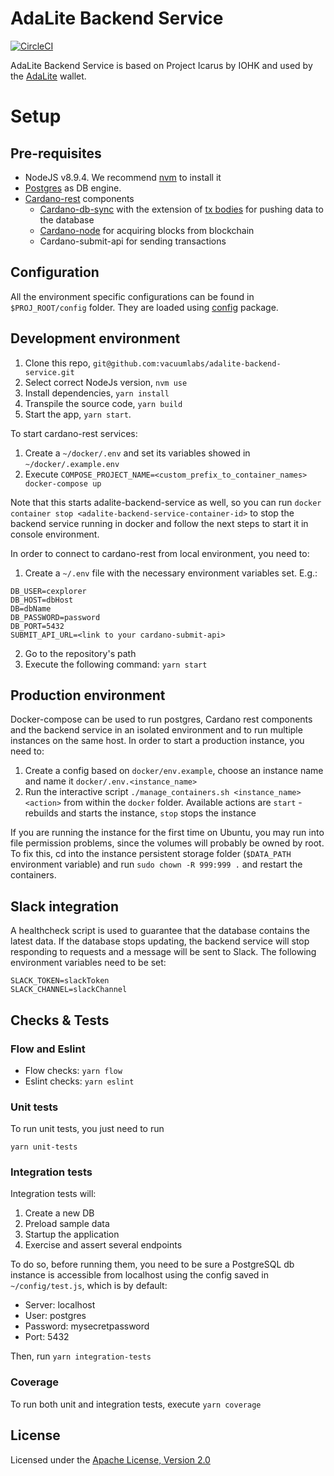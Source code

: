# AdaLite Backend Service

[![CircleCI](https://circleci.com/gh/vacuumlabs/adalite-backend-service.svg?style=svg)](https://circleci.com/gh/vacuumlabs/adalite-backend-service)

AdaLite Backend Service is based on Project Icarus by IOHK and used by the [AdaLite](https://github.com/vacuumlabs/adalite) wallet.

# Setup

## Pre-requisites

* NodeJS v8.9.4. We recommend [nvm](https://github.com/creationix/nvm) to install it
* [Postgres](https://www.postgresql.org/) as DB engine.
* [Cardano-rest](https://github.com/input-output-hk/cardano-rest) components
  * [Cardano-db-sync](https://github.com/input-output-hk/cardano-db-sync) with the extension of [tx bodies](https://github.com/mebassett/cardano-db-sync/pull/1) for pushing data to the database
  * [Cardano-node](https://github.com/input-output-hk/cardano-node) for acquiring blocks from blockchain
  * Cardano-submit-api for sending transactions

## Configuration

All the environment specific configurations can be found in `$PROJ_ROOT/config` folder.
They are loaded using [config](https://www.npmjs.com/package/config) package.

## Development environment

1.  Clone this repo, `git@github.com:vacuumlabs/adalite-backend-service.git`
2.  Select correct NodeJs version, `nvm use`
3.  Install dependencies, `yarn install`
4.  Transpile the source code, `yarn build`
5.  Start the app, `yarn start`.

To start cardano-rest services:

1. Create a `~/docker/.env` and set its variables showed in `~/docker/.example.env`
2. Execute `COMPOSE_PROJECT_NAME=<custom_prefix_to_container_names> docker-compose up`

Note that this starts adalite-backend-service as well, so you can run `docker container stop <adalite-backend-service-container-id>` to stop the backend service running in docker and follow the next steps to start it in console environment.

In order to connect to cardano-rest from local environment, you need to:

1.  Create a `~/.env` file with the necessary environment variables set. E.g.:

```
DB_USER=cexplorer
DB_HOST=dbHost
DB=dbName
DB_PASSWORD=password
DB_PORT=5432
SUBMIT_API_URL=<link to your cardano-submit-api>
```
2.  Go to the repository's path
3.  Execute the following command: `yarn start`

## Production environment
Docker-compose can be used to run postgres, Cardano rest components and the backend service in an isolated environment and to run multiple instances on the same host. 
In order to start a production instance, you need to:

1. Create a config based on `docker/env.example`, choose an instance name and name it `docker/.env.<instance_name>`
2. Run the interactive script `./manage_containers.sh <instance_name> <action>` from within the `docker` folder. Available actions are `start` - rebuilds and starts the instance, `stop` stops the instance

If you are running the instance for the first time on Ubuntu, you may run into file permission problems, since the volumes will probably be owned by root. To fix this, cd into the instance persistent storage folder (`$DATA_PATH` environment variable) and run `sudo chown -R 999:999 .` and restart the containers.

## Slack integration

A healthcheck script is used to guarantee that the database contains the latest data. If the database stops updating, the backend service will stop responding to requests and a message will be sent to Slack. The following environment variables need to be set:
```
SLACK_TOKEN=slackToken
SLACK_CHANNEL=slackChannel
```

## Checks & Tests

### Flow and Eslint

* Flow checks: `yarn flow`
* Eslint checks: `yarn eslint`

### Unit tests

To run unit tests, you just need to run

`yarn unit-tests`

### Integration tests

Integration tests will:

1. Create a new DB
2. Preload sample data
3. Startup the application
4. Exercise and assert several endpoints

To do so, before running them, you need to be sure a PostgreSQL db instance is accessible from localhost
using the config saved in `~/config/test.js`, which is by default:

* Server: localhost
* User: postgres
* Password: mysecretpassword
* Port: 5432

Then, run `yarn integration-tests`

### Coverage

To run both unit and integration tests, execute `yarn coverage`

## License

Licensed under the [Apache License, Version 2.0](LICENSE.md)
